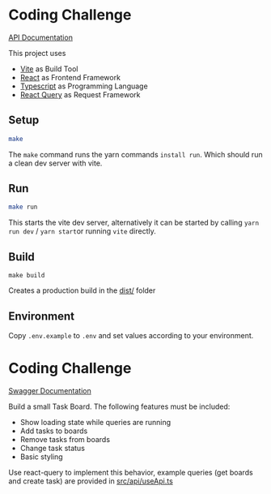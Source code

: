 # Coding Challenge

[API Documentation](https://bewerber-test.bitperfect-software.com/docs)

This project uses

-   [Vite](https://vitejs.dev/) as Build Tool
-   [React](https://reactjs.org/) as Frontend Framework
-   [Typescript](https://www.typescriptlang.org/) as Programming Language
-   [React Query](https://tanstack.com/query/latest/docs/framework/react/overview) as Request Framework

## Setup

```bash
make
```

The `make` command runs the yarn commands `install run`. Which should run a clean dev server with vite.
## Run

```bash
make run
```

This starts the vite dev server, alternatively it can be started by calling `yarn run dev` / `yarn start`or
running `vite` directly.

## Build

`make build`

Creates a production build in the [dist/](dist/) folder

## Environment

Copy `.env.example` to `.env` and set values according to your environment.

# Coding Challenge

[Swagger Documentation](https://bewerber-test.bitperfect-software.com/docs)

Build a small Task Board. The following features must be included:

+ Show loading state while queries are running
+ Add tasks to boards
+ Remove tasks from boards
+ Change task status
+ Basic styling

Use react-query to implement this behavior, example queries (get boards and create task) are provided in [src/api/useApi.ts](src/api/useApi.ts)
